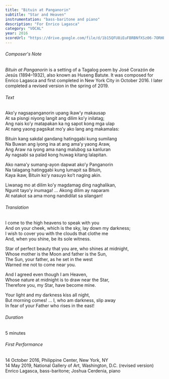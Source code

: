 ```yaml
---
title: "Bituin at Panganorin"
subtitle: "Star and Heaven"
instrumentation: "bass-baritone and piano"
description: "For Enrico Lagasca"
category: "VOCAL"
year: 2016
scoreUrl: "https://drive.google.com/file/d/1b15QFU8iEuFBRBNfXSz06-7ORHEz-Oty/view?usp=sharing"
---
```


###### Composer's Note

_Bituin at Panganorin_ is a setting of a Tagalog poem by José Corazón de Jesús (1894–1932), also known as Huseng Batute. It was composed for Enrico Lagasca and first completed in New York City in October 2016. I later completed a revised version in the spring of 2019.

###### Text

Ako’y nagsapanganorin upang ikaw’y makausap\
At sa pisngi niyong langit ang dilim ko’y inilatag;\
Ang nais ko’y matapakan ka ng sapot kong mga ulap\
At nang yaong pagsikat mo’y ako lang ang makamalas:

Bituin kang sakdal gandang hatinggabi kung sumilang\
Na Buwan ang iyong ina at ang ama’y yaong Araw,\
Ang Araw na iyong ama nang malubog sa kanluran\
Ay nagsabi sa palad kong huwag kitang lalapitan.

Ako nama’y sumang-ayon dapwat ako’y Panganorin\
Na talagang hatinggabi kung lumapit sa Bituin,\
Kaya ikaw, Bituin ko’y nasuyo ko’t naging akin.

Liwanag mo at dilim ko’y magdamag ding naghalikan,\
Ngunit tayo’y inumaga! ...  Akong dilim ay naparam\
At natakot sa ama mong nandidilat sa silangan!

###### Translation

I come to the high heavens to speak with you\
And on your cheek, which is the sky, lay down my darkness;\
I wish to cover you with the clouds that clothe me\
And, when you shine, be its sole witness.

Star of perfect beauty that you are, who shines at midnight,\
Whose mother is the Moon and father is the Sun,\
The Sun, your father, as he set in the west\
Warned me not to come near you.

And I agreed even though I am Heaven,\
Whose nature at midnight is to draw near the Star,\
Therefore you, my Star, have become mine.

Your light and my darkness kiss all night,\
But morning comes! ... I, who am darkness, slip away\
In fear of your Father who rises in the east!

###### Duration

5 minutes

###### First Performance

14 October 2016, Philippine Center, New York, NY\
14 May 2019, National Gallery of Art, Washington, D.C. (revised version)\
Enrico Lagasca, bass-baritone; Joshua Cerdenia, piano